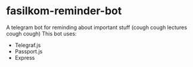 # fasilkom-reminder-bot
A telegram bot for reminding about important stuff (cough cough lectures cough cough)
This bot uses:
  - Telegraf.js
  - Passport.js
  - Express
